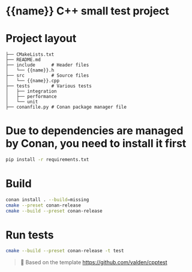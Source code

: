 {{name}} C++ small test project
===============================

# Project layout
```
├── CMakeLists.txt
├── README.md
├── include      # Header files
│   └── {{name}}.h
├── src          # Source files
│   └── {{name}}.cpp
├── tests        # Various tests
│   ├── integration
│   ├── performance
│   └── unit
├── conanfile.py # Conan package manager file
```

# Due to dependencies are managed by Conan, you need to install it first
```bash
pip install -r requirements.txt
```

# Build
```bash
conan install . --build=missing
cmake --preset conan-release
cmake --build --preset conan-release
```

# Run tests
```bash
cmake --build --preset conan-release -t test
```


>📝
> Based on the template https://github.com/valden/cpptest
